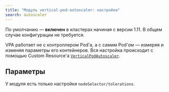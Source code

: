 ```yaml
---
title: "Модуль vertical-pod-autoscaler: настройки"
search: autoscaler
---
```


По умолчанию — **включен** в кластерах начиная с версии 1.11. В общем случае конфигурации не требуется.

VPA работает не с контроллером Pod'а, а с самим Pod'ом — измеряя и изменяя параметры его контейнеров. Вся настройка происходит с помощью Custom Resource'а [`VerticalPodAutoscaler`](cr.html#verticalpodautoscaler).

## Параметры

У модуля есть только настройки `nodeSelector/tolerations`.

<!-- SCHEMA -->
